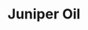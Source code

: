 ---
name: Juniper Oil
title: Juniper Oil
details:
  - detail:
      key: Odour
      value: Fresh juniper berry odor and taste
  - detail:
      key: Brand
      value: Natural Aroma
  - detail:
      key: Flash Point Degree Celsius
      value: 41 deg C
  - detail:
      key: Refractive Index
      value: 1.47200 to 1.48400 (at 20 deg C)
  - detail:
      key: Specific Gravity Degree Celsius
      value: 0.86900 to 0.85900 (at 25 deg C)
  - detail:
      key: Color
      value: Pale yellow clear liquid with fresh,clear,slightly woody aroma
  - detail:
      key: Botanical Name
      value: Juniperus communis
  - detail:
      key: Packaging Size
      value: 5,25,200 Kg
  - detail:
      key: Storage
      value: Well closed in air tight containers away from sunlight preferably in amber color glass containers.
  - detail:
      key: Solubility
      value: Insoluble in water,miscible with other oils and organic solvents.
  - detail:
      key: Optical Rotation
      value: -15 deg to 15 deg
  - detail:
      key: FEMA No
      value: 2604
  - detail:
      key: EINECS No
      value: 283-268-3
  - detail:
      key: CAS No
      value: 8002-68-4
  - detail:
      key: Packaging Type
      value: Can,Barrel
  - detail:
      key: Physical State
      value: Liquid
showOnHome: false
thumbnail: https://5.imimg.com/data5/SELLER/Default/2021/12/UO/LU/QI/3823480/juniper-oil-500x500.jpg
productImages:
  - https://ucarecdn.com/8213c725-21d0-4ac0-ad5e-c1975c20032b/
category: reconstituted oils
---